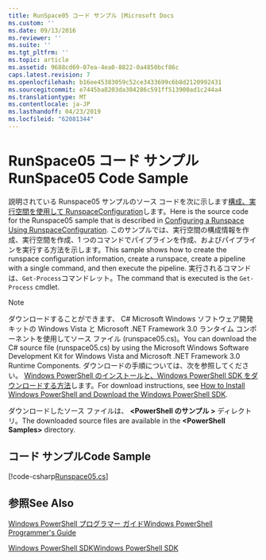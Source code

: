 ```yaml
---
title: RunSpace05 コード サンプル |Microsoft Docs
ms.custom: ''
ms.date: 09/13/2016
ms.reviewer: ''
ms.suite: ''
ms.tgt_pltfrm: ''
ms.topic: article
ms.assetid: 9688cd69-07ea-4ea0-8822-0a4850bcf86c
caps.latest.revision: 7
ms.openlocfilehash: b16ee45383059c52ce3433699c6b8d2120992431
ms.sourcegitcommit: e7445ba8203da304286c591ff513900ad1c244a4
ms.translationtype: MT
ms.contentlocale: ja-JP
ms.lasthandoff: 04/23/2019
ms.locfileid: "62081344"
---
```

# <a name="runspace05-code-sample"></a><span data-ttu-id="8bdca-102">RunSpace05 コード サンプル</span><span class="sxs-lookup"><span data-stu-id="8bdca-102">RunSpace05 Code Sample</span></span>

<span data-ttu-id="8bdca-103">説明されている Runspace05 サンプルのソース コードを次に示します[構成、実行空間を使用して RunspaceConfiguration](http://msdn.microsoft.com/en-us/42681d19-2d05-4975-befd-afb1990e79b2)します。</span><span class="sxs-lookup"><span data-stu-id="8bdca-103">Here is the source code for the Runspace05 sample that is described in [Configuring a Runspace Using RunspaceConfiguration](http://msdn.microsoft.com/en-us/42681d19-2d05-4975-befd-afb1990e79b2).</span></span> <span data-ttu-id="8bdca-104">このサンプルでは、実行空間の構成情報を作成、実行空間を作成、1 つのコマンドでパイプラインを作成、およびパイプラインを実行する方法を示します。</span><span class="sxs-lookup"><span data-stu-id="8bdca-104">This sample shows how to create the runspace configuration information, create a runspace, create a pipeline with a single command, and then execute the pipeline.</span></span> <span data-ttu-id="8bdca-105">実行されるコマンドは、`Get-Process`コマンドレット。</span><span class="sxs-lookup"><span data-stu-id="8bdca-105">The command that is executed is the `Get-Process` cmdlet.</span></span>

> [!NOTE]
> <span data-ttu-id="8bdca-106">ダウンロードすることができます、 C# Microsoft Windows ソフトウェア開発キットの Windows Vista と Microsoft .NET Framework 3.0 ランタイム コンポーネントを使用してソース ファイル (runspace05.cs)。</span><span class="sxs-lookup"><span data-stu-id="8bdca-106">You can download the C# source file (runspace05.cs) by using the Microsoft Windows Software Development Kit for Windows Vista and Microsoft .NET Framework 3.0 Runtime Components.</span></span> <span data-ttu-id="8bdca-107">ダウンロードの手順については、次を参照してください。 [Windows PowerShell のインストールと、Windows PowerShell SDK をダウンロードする方法](/powershell/developer/installing-the-windows-powershell-sdk)します。</span><span class="sxs-lookup"><span data-stu-id="8bdca-107">For download instructions, see [How to Install Windows PowerShell and Download the Windows PowerShell SDK](/powershell/developer/installing-the-windows-powershell-sdk).</span></span>
>
> <span data-ttu-id="8bdca-108">ダウンロードしたソース ファイルは、  **\<PowerShell のサンプル >** ディレクトリ。</span><span class="sxs-lookup"><span data-stu-id="8bdca-108">The downloaded source files are available in the **\<PowerShell Samples>** directory.</span></span>

## <a name="code-sample"></a><span data-ttu-id="8bdca-109">コード サンプル</span><span class="sxs-lookup"><span data-stu-id="8bdca-109">Code Sample</span></span>

[!code-csharp[Runspace05.cs](../../powershell-sdk-samples/SDK-2.0/csharp/Runspace05/Runspace05.cs#L11-L86 "Runspace05.cs")]

## <a name="see-also"></a><span data-ttu-id="8bdca-110">参照</span><span class="sxs-lookup"><span data-stu-id="8bdca-110">See Also</span></span>

[<span data-ttu-id="8bdca-111">Windows PowerShell プログラマー ガイド</span><span class="sxs-lookup"><span data-stu-id="8bdca-111">Windows PowerShell Programmer's Guide</span></span>](./windows-powershell-programmer-s-guide.md)

[<span data-ttu-id="8bdca-112">Windows PowerShell SDK</span><span class="sxs-lookup"><span data-stu-id="8bdca-112">Windows PowerShell SDK</span></span>](../windows-powershell-reference.md)